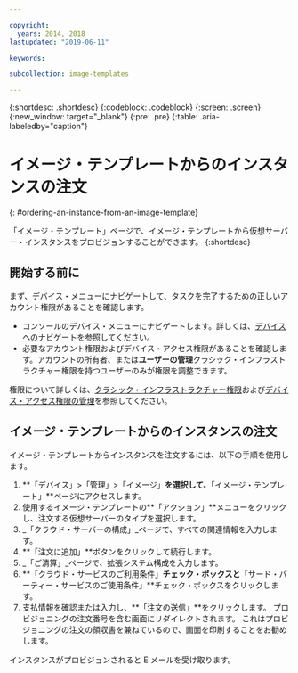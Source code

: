 ```yaml
---

copyright:
  years: 2014, 2018
lastupdated: "2019-06-11"

keywords:

subcollection: image-templates

---
```


{:shortdesc: .shortdesc}
{:codeblock: .codeblock}
{:screen: .screen}
{:new_window: target="_blank"}
{:pre: .pre}
{:table: .aria-labeledby="caption"}


# イメージ・テンプレートからのインスタンスの注文
{: #ordering-an-instance-from-an-image-template}

「イメージ・テンプレート」ページで、イメージ・テンプレートから仮想サーバー・インスタンスをプロビジョンすることができます。
{:shortdesc}

## 開始する前に
まず、デバイス・メニューにナビゲートして、タスクを完了するための正しいアカウント権限があることを確認します。

* コンソールのデバイス・メニューにナビゲートします。詳しくは、[デバイスへのナビゲート](/docs/infrastructure/image-templates?topic=virtual-servers-navigating-devices)を参照してください。
* 必要なアカウント権限およびデバイス・アクセス権限があることを確認します。アカウントの所有者、または**ユーザーの管理**クラシック・インフラストラクチャー権限を持つユーザーのみが権限を調整できます。

権限について詳しくは、[クラシック・インフラストラクチャー権限](/docs/iam?topic=iam-infrapermission#infrapermission)および[デバイス・アクセス権限の管理](/docs/vsi?topic=virtual-servers-managing-device-access)を参照してください。

## イメージ・テンプレートからのインスタンスの注文

イメージ・テンプレートからインスタンスを注文するには、以下の手順を使用します。

1. **「デバイス」>「管理」>「イメージ」**を選択して、**「イメージ・テンプレート」**ページにアクセスします。
2. 使用するイメージ・テンプレートの**「アクション」**メニューをクリックし、注文する仮想サーバーのタイプを選択します。
3. _「クラウド・サーバーの構成」_ページで、すべての関連情報を入力します。
4. **「注文に追加」**ボタンをクリックして続行します。
5. _「ご清算」_ページで、拡張システム構成を入力します。
6. **「クラウド・サービスのご利用条件」**チェック・ボックスと**「サード・パーティー・サービスのご使用条件」**チェック・ボックスをクリックします。
7. 支払情報を確認または入力し、**「注文の送信」**をクリックします。 プロビジョニングの注文番号を含む画面にリダイレクトされます。 これはプロビジョニングの注文の領収書を兼ねているので、画面を印刷することをお勧めします。

インスタンスがプロビジョンされると E メールを受け取ります。
